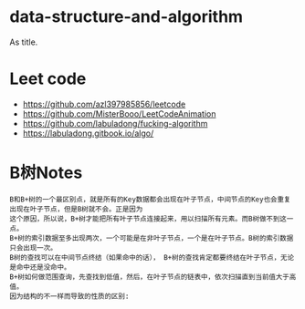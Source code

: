 # data-structure-and-algorithm
As title.

# Leet code
* https://github.com/azl397985856/leetcode
* https://github.com/MisterBooo/LeetCodeAnimation
* https://github.com/labuladong/fucking-algorithm
* https://labuladong.gitbook.io/algo/

# B树Notes
```
B和B+树的一个最区别点，就是所有的Key数据都会出现在叶子节点，中间节点的Key也会重复出现在叶子节点，但是B树就不会。正是因为
这个原因，所以说，B+树才能把所有叶子节点连接起来，用以扫描所有元素。而B树做不到这一点。
B+树的索引数据至多出现两次，一个可能是在非叶子节点，一个是在叶子节点。B树的索引数据只会出现一次。
B树的查找可以在中间节点终结（如果命中的话）， B+树的查找肯定都要终结在叶子节点，无论是命中还是没命中。
B+树如何做范围查询，先查找到低值，然后，在叶子节点的链表中，依次扫描直到当前值大于高值。
因为结构的不一样而导致的性质的区别:
```

